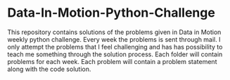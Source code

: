 # Data-In-Motion-Python-Challenge
This repository contains solutions of the problems given in Data in Motion weekly python challenge.
Every week the problems is sent through mail. I only attempt the problems that I feel challenging and has has possibility to teach me something through the solution process. Each folder will contain problems for each week. Each problem will contain a problem statement along with the code solution.
